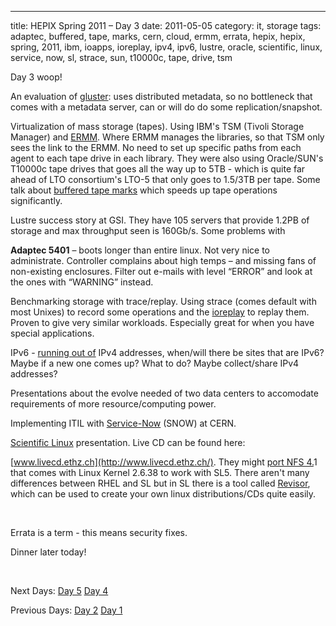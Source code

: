 ---
title: HEPIX Spring 2011 – Day 3
date: 2011-05-05
category: it, storage
tags: adaptec, buffered, tape, marks, cern, cloud, ermm, errata, hepix, hepix, spring, 2011, ibm, ioapps, ioreplay, ipv4, ipv6, lustre, oracle, scientific, linux, service, now, sl, strace, sun, t10000c, tape, drive, tsm

Day 3 woop!

An evaluation of [gluster](http://www.gluster.org/ "gluster.org"): uses distributed metadata, so no bottleneck that comes with a metadata server, can or will do do some replication/snapshot.

Virtualization of mass storage (tapes). Using IBM's TSM (Tivoli Storage Manager) and [ERMM](http://www-935.ibm.com/services/de/igs/pdf/br-stor-enterprise-remove-mm-en.pdf "links to pdf on ibm.com"). Where ERMM manages the libraries, so that TSM only sees the link to the ERMM. No need to set up specific paths from each agent to each tape drive in each library. They were also using Oracle/SUN's T10000c tape drives that goes all the way up to 5TB - which is quite far ahead of LTO consortium's LTO-5 that only goes to 1.5/3TB per tape. Some talk about [buffered tape marks](http://publib.boulder.ibm.com/infocenter/zos/v1r10/index.jsp?topic=/com.ibm.zos.r10.idad500/buftms.htm "on boulder.ibm.com") which speeds up tape operations significantly.

Lustre success story at GSI. They have 105 servers that provide 1.2PB of storage and max throughput seen is 160Gb/s. Some problems with

**Adaptec 5401** – boots longer than entire linux. Not very nice to administrate. Controller complains about high temps – and missing fans of non-existing enclosures. Filter out e-mails with level “ERROR” and look at the ones with “WARNING” instead.

Benchmarking storage with trace/replay. Using strace (comes default with most Unixes) to record some operations and the [ioreplay](http://code.google.com/p/ioapps "ioapps on google code") to replay them. Proven to give very similar workloads. Especially great for when you have special applications.

IPv6 - [running out of](http://www.potaroo.net/tools/ipv4/ "clear") IPv4 addresses, when/will there be sites that are IPv6? Maybe if a new one comes up? What to do? Maybe collect/share IPv4 addresses?

Presentations about the evolve needed of two data centers to accomodate requirements of more resource/computing power.

Implementing ITIL with [Service-Now](http://www.service-now.com/ "service-now") (SNOW) at CERN.

[Scientific Linux](http://www.scientificlinux.org/ ".org") presentation. Live CD can be found here:

[www.livecd.ethz.ch](http://www.livecd.ethz.ch/). They might [port NFS 4.](http://pnfs.com/ "pnfs.com")1 that comes with Linux Kernel 2.6.38 to work with SL5. There aren't many differences between RHEL and SL but in SL there is a tool called [Revisor](https://www.scientificlinux.org/distributions/6x/build/sites "howto"), which can be used to create your own linux distributions/CDs quite easily.

 

Errata is a term - this means security fixes.

Dinner later today!

 

Next Days: [Day 5](https://www.guldmyr.com/hepix-spring-2011-%e2%80%93-day-5/ "day5") [Day 4](https://www.guldmyr.com/hepix-spring-2011-day-4/ "day4")

Previous Days: [Day 2](https://www.guldmyr.com/hepix-spring-2011-%e2%80%93-day-2/ "day2") [Day 1](https://www.guldmyr.com/hepix-spring-2011-day-1/ "day1")
